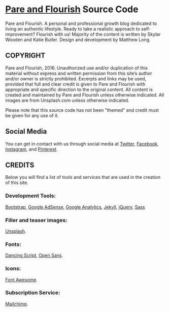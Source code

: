 # [Pare and Flourish](http://www.pareandflourish.com) Source Code
Pare and Flourish. A personal and professional growth blog dedicated to living an authentic lifestyle. Ready to take a realistic approach to self-improvement? Flourish with us! Majority of the content is written by Skylar Wooden and Katie Butler. Design and development by Matthew Long.

## COPYRIGHT
Pare and Flourish, 2016. Unauthorized use and/or duplication of this material without express and written permission from this site’s author and/or owner is strictly prohibited. Excerpts and links may be used, provided that full and clear credit is given to Pare and Flourish with appropriate and specific direction to the original content. All content is created and maintained by Pare and Flourish unless otherwise indicated. All images are from Unsplash.com unless otherwise indicated.

Please note that this source code has not been "themed" and credit must be given for any use of it. 

## Social Media
You can get in contact with us through social media at [Twitter](https://twitter.com/pareandflourish/), [Facebook](https://www.facebook.com/pareandflourish/), [Instagram](https://www.instagram.com/pareandflourish/), and [Pinterest](https://www.pinterest.com/pareandflourish/).

## CREDITS
Below you will find a list of tools and services that are used in the creation of this site.

### Development Tools:
[Bootstrap](http://getbootstrap.com/), [Google AdSense](https://www.google.com/adsense/start/#?modal_active=none), [Google Analytics](https://www.google.com/analytics/#?modal_active=none), [Jekyll](https://jekyllrb.com/), [jQuery](https://jquery.com/), [Sass](http://sass-lang.com/)
	
### Filler and teaser images:
[Unsplash](https://unsplash.com/).

### Fonts:
[Dancing Script](https://fonts.google.com/specimen/Dancing+Script), [Open Sans](https://fonts.google.com/specimen/Open+Sans?selection.family=Open+Sans).

### Icons:
[Font Awesome](http://fontawesome.io/).

### Subscription Service:
[Mailchimp](https://mailchimp.com/).